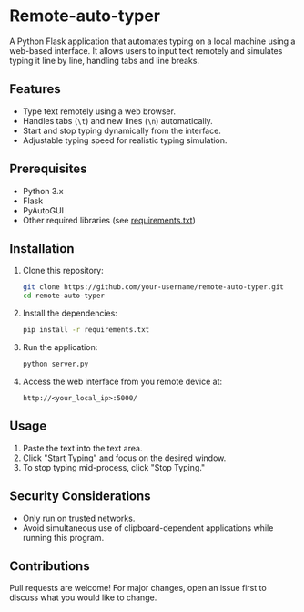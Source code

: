 # Remote-auto-typer

A Python Flask application that automates typing on a local machine using a web-based interface. It allows users to input text remotely and simulates typing it line by line, handling tabs and line breaks.

## Features
- Type text remotely using a web browser.
- Handles tabs (`\t`) and new lines (`\n`) automatically.
- Start and stop typing dynamically from the interface.
- Adjustable typing speed for realistic typing simulation.

## Prerequisites
- Python 3.x
- Flask
- PyAutoGUI
- Other required libraries (see [requirements.txt](./requirements.txt))

## Installation

1. Clone this repository:
    ```bash
    git clone https://github.com/your-username/remote-auto-typer.git
    cd remote-auto-typer
    ```

2. Install the dependencies:
    ```bash
    pip install -r requirements.txt
    ```

3. Run the application:
    ```bash
    python server.py
    ```

4. Access the web interface from you remote device at:
    ```
    http://<your_local_ip>:5000/
    ```
    

## Usage
1. Paste the text into the text area.
2. Click "Start Typing" and focus on the desired window.
3. To stop typing mid-process, click "Stop Typing."

## Security Considerations
- Only run on trusted networks.
- Avoid simultaneous use of clipboard-dependent applications while running this program.

## Contributions
Pull requests are welcome! For major changes, open an issue first to discuss what you would like to change.
